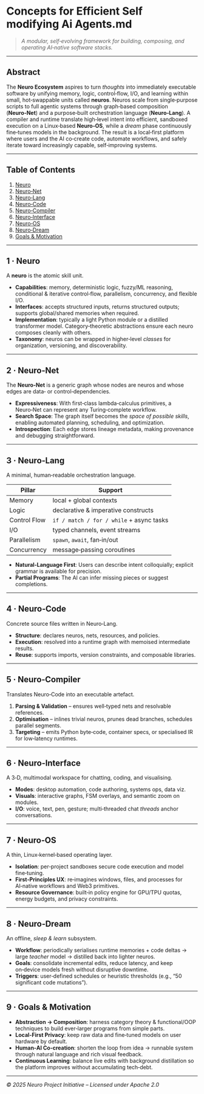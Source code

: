 # Concepts for Efficient Self modifying Ai Agents.md

> *A modular, self‑evolving framework for building, composing, and operating AI‑native software stacks.*

---

## Abstract

The **Neuro Ecosystem** aspires to turn *thoughts* into immediately executable software by unifying memory, logic, control‑flow, I/O, and learning within small, hot‑swappable units called **neuros**.  Neuros scale from single‑purpose scripts to full agentic systems through graph‑based composition (**Neuro‑Net**) and a purpose‑built orchestration language (**Neuro‑Lang**).  A compiler and runtime translate high‑level intent into efficient, sandboxed execution on a Linux‑based **Neuro‑OS**, while a *dream* phase continuously fine‑tunes models in the background.  The result is a local‑first platform where users and the AI co‑create code, automate workflows, and safely iterate toward increasingly capable, self‑improving systems.

---

## Table of Contents

1. [Neuro](#1-neuro)
2. [Neuro‑Net](#2-neuro-net)
3. [Neuro‑Lang](#3-neuro-lang)
4. [Neuro‑Code](#4-neuro-code)
5. [Neuro‑Compiler](#5-neuro-compiler)
6. [Neuro‑Interface](#6-neuro-interface)
7. [Neuro‑OS](#7-neuro-os)
8. [Neuro‑Dream](#8-neuro-dream)
9. [Goals & Motivation](#9-goals--motivation)

---

## 1 · Neuro

A **neuro** is the atomic skill unit.

* **Capabilities**: memory, deterministic logic, fuzzy/ML reasoning, conditional & iterative control‐flow, parallelism, concurrency, and flexible I/O.
* **Interfaces**: accepts structured inputs, returns structured outputs; supports global/shared memories when required.
* **Implementation**: typically a light Python module or a distilled transformer model.  Category‑theoretic abstractions ensure each neuro composes cleanly with others.
* **Taxonomy**: neuros can be wrapped in higher‑level *classes* for organization, versioning, and discoverability.

---

## 2 · Neuro‑Net

The **Neuro‑Net** is a generic graph whose nodes are neuros and whose edges are data‑ or control‑dependencies.

* **Expressiveness**: With first‑class lambda‑calculus primitives, a Neuro‑Net can represent any Turing‑complete workflow.
* **Search Space**: The graph itself becomes the *space of possible skills*, enabling automated planning, scheduling, and optimization.
* **Introspection**: Each edge stores lineage metadata, making provenance and debugging straightforward.

---

## 3 · Neuro‑Lang

A minimal, human‑readable orchestration language.

| Pillar       | Support                                  |
| ------------ | ---------------------------------------- |
| Memory       | local + global contexts                  |
| Logic        | declarative & imperative constructs      |
| Control Flow | `if / match / for / while` + async tasks |
| I/O          | typed channels, event streams            |
| Parallelism  | `spawn`, `await`, fan‑in/out             |
| Concurrency  | message‑passing coroutines               |

* **Natural‑Language First**: Users can describe intent colloquially; explicit grammar is available for precision.
* **Partial Programs**: The AI can infer missing pieces or suggest completions.

---

## 4 · Neuro‑Code

Concrete source files written in Neuro‑Lang.

* **Structure**: declares neuros, nets, resources, and policies.
* **Execution**: resolved into a runtime graph with memoised intermediate results.
* **Reuse**: supports imports, version constraints, and composable libraries.

---

## 5 · Neuro‑Compiler

Translates Neuro‑Code into an executable artefact.

1. **Parsing & Validation** – ensures well‑typed nets and resolvable references.
2. **Optimisation** – inlines trivial neuros, prunes dead branches, schedules parallel segments.
3. **Targeting** – emits Python byte‑code, container specs, or specialised IR for low‑latency runtimes.

---

## 6 · Neuro‑Interface

A 3‑D, multimodal workspace for chatting, coding, and visualising.

* **Modes**: desktop automation, code authoring, systems ops, data viz.
* **Visuals**: interactive graphs, FSM overlays, and semantic zoom on modules.
* **I/O**: voice, text, pen, gesture; multi‑threaded chat *threads* anchor conversations.

---

## 7 · Neuro‑OS

A thin, Linux‑kernel‑based operating layer.

* **Isolation**: per‑project sandboxes secure code execution and model fine‑tuning.
* **First‑Principles UX**: re‑imagines windows, files, and processes for AI‑native workflows and Web3 primitives.
* **Resource Governance**: built‑in policy engine for GPU/TPU quotas, energy budgets, and privacy constraints.

---

## 8 · Neuro‑Dream

An offline, *sleep & learn* subsystem.

* **Workflow**: periodically serialises runtime memories + code deltas → large *teacher* model → distilled back into lighter neuros.
* **Goals**: consolidate incremental edits, reduce latency, and keep on‑device models fresh without disruptive downtime.
* **Triggers**: user‑defined schedules or heuristic thresholds (e.g., “50 significant code mutations”).

---

## 9 · Goals & Motivation

* **Abstraction → Composition**: harness category theory & functional/OOP techniques to build ever‑larger programs from simple parts.
* **Local‑First Privacy**: keep raw data and fine‑tuned models on user hardware by default.
* **Human‑AI Co‑creation**: shorten the loop from idea → runnable system through natural language and rich visual feedback.
* **Continuous Learning**: balance live edits with background distillation so the platform improves without accumulating tech‑debt.

---

*© 2025 Neuro Project Initiative – Licensed under Apache 2.0*
